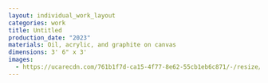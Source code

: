 ```yaml
---
layout: individual_work_layout
categories: work
title: Untitled
production_date: "2023"
materials: Oil, acrylic, and graphite on canvas
dimensions: 3' 6" x 3'
images:
  - https://ucarecdn.com/761b1f7d-ca15-4f77-8e62-55cb1eb6c871/-/resize/2400/-/quality/lightest/-/format/auto/
---
```

